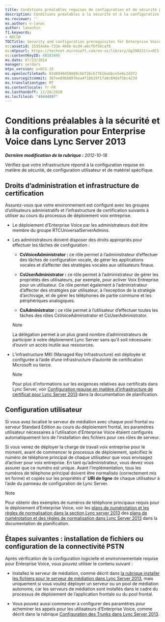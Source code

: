 ```yaml
---
title: Conditions préalables requises de configuration et de sécurité pour Voix Entreprise
description: Conditions préalables à la sécurité et à la configuration pour Enterprise Voice.
ms.reviewer: ''
ms.author: v-lanac
author: lanachin
f1.keywords:
- NOCSH
TOCTitle: Security and configuration prerequisites for Enterprise Voice
ms:assetid: 15354abe-733e-466b-bcd4-a6cfbf58caf8
ms:mtpsurl: https://technet.microsoft.com/en-us/library/Gg398221(v=OCS.15)
ms:contentKeyID: 48183495
ms.date: 07/23/2014
manager: serdars
mtps_version: v=OCS.15
ms.openlocfilehash: 03d0940450889c6bf26cb7761bebbce5e6c2d3f2
ms.sourcegitcommit: 36fee89bb887bea4f18b19f17a8c69daf5bc423d
ms.translationtype: MT
ms.contentlocale: fr-FR
ms.lasthandoff: 11/26/2020
ms.locfileid: "49444897"
---
```

# <a name="security-and-configuration-prerequisites-for-enterprise-voice-in-lync-server-2013"></a>Conditions préalables à la sécurité et à la configuration pour Enterprise Voice dans Lync Server 2013

<div data-xmlns="http://www.w3.org/1999/xhtml">

<div class="topic" data-xmlns="http://www.w3.org/1999/xhtml" data-msxsl="urn:schemas-microsoft-com:xslt" data-cs="https://msdn.microsoft.com/">

<div data-asp="https://msdn2.microsoft.com/asp">



</div>

<div id="mainSection">

<div id="mainBody">

<span> </span>

_**Dernière modification de la rubrique :** 2012-10-18_

Vérifiez que votre infrastructure répond à la configuration requise en matière de sécurité, de configuration utilisateur et de matériel spécifique.

<div>

## <a name="administrative-rights-and-certificate-infrastructure"></a>Droits d’administration et infrastructure de certification

Assurez-vous que votre environnement est configuré avec les groupes d’utilisateurs administratifs et l’infrastructure de certification suivants à utiliser au cours du processus de déploiement voix entreprise.

  - Le déploiement d’Enterprise Voice par les administrateurs doit être membre du groupe RTCUniversalServerAdmins.

  - Les administrateurs doivent disposer des droits appropriés pour effectuer les tâches de configuration :
    
      - **CsVoiceAdministrator :** ce rôle permet à l’administrateur d’effectuer des tâches de configuration vocale, de gérer les applications vocales et d’affecter des stratégies vocales aux utilisateurs finaux.
    
      - **CsUserAdministrator :** ce rôle permet à l’administrateur de gérer les propriétés des utilisateurs, par exemple, pour activer Voix Entreprise pour un utilisateur. Ce rôle permet également à l’administrateur d’affecter des stratégies par utilisateur, à l’exception de la stratégie d’archivage, et de gérer les téléphones de partie commune et les périphériques analogiques.
    
      - **CsAdministrator :** ce rôle permet à l’utilisateur d’effectuer toutes les tâches des rôles CsVoiceAdministrator et CsUserAdministrator.
    
    <div>
    

    > [!NOTE]
    > La délégation permet à un plus grand nombre d’administrateurs de participer à votre déploiement Lync Server sans qu’il soit nécessaire d’ouvrir un accès inutile aux ressources.

    
    </div>

  - L’infrastructure MKI (Managed Key Infrastructure) est déployée et configurée à l’aide d’une infrastructure d’autorité de certification Microsoft ou tierce.
    
    <div>
    

    > [!NOTE]
    > Pour plus d’informations sur les exigences relatives aux certificats dans Lync Server, voir <A href="lync-server-2013-certificate-infrastructure-requirements.md">Configuration requise en matière d’infrastructure de certificat pour Lync Server 2013</A> dans la documentation de planification.

    
    </div>

</div>

<div>

## <a name="user-configuration"></a>Configuration utilisateur

Si vous avez localisé le serveur de médiation avec chaque pool frontal ou serveur Standard Edition au cours du déploiement frontal, les paramètres utilisateur nécessaires à l’utilisation d’Enterprise Voice étaient configurés automatiquement lors de l’installation des fichiers pour ces rôles de serveur.

Si vous venez de déployer la charge de travail voix entreprise pour le moment, avant de commencer le processus de déploiement, spécifiez le numéro de téléphone principal de chaque utilisateur que vous envisagez d’activer pour voix entreprise. En tant qu’administrateur, vous devez vous assurer que ce numéro est unique. Avant l’implémentation, tous les numéros de téléphone principal doivent être normalisés (correctement mis en forme) et copiés sur les propriétés d' **URI de ligne** de chaque utilisateur à l’aide du panneau de configuration de Lync Server.

<div>


> [!NOTE]
> Pour obtenir des exemples de numéros de téléphone principaux requis pour le déploiement d’Enterprise Voice, voir les <A href="lync-server-2013-dial-plans-and-normalization-rules.md">plans de numérotation et les règles de normalisation dans la section Lync server 2013</A> des <A href="lync-server-2013-dial-plans-and-normalization-rules.md">plans de numérotation et des règles de normalisation dans Lync Server 2013</A> dans la documentation de planification.



</div>

</div>

<div>

## <a name="next-steps-install-files-or-configure-pstn-connectivity"></a>Étapes suivantes : installation de fichiers ou configuration de la connectivité PSTN

Après vérification de la configuration logicielle et environnementale requise pour Enterprise Voice, vous pouvez utiliser le contenu suivant :

  - Installez le serveur de médiation, comme décrit dans [la rubrique installer les fichiers pour le serveur de médiation dans Lync Server 2013](lync-server-2013-install-the-files-for-mediation-server.md), mais uniquement si vous voulez déployer un serveur ou un pool de médiation autonome, car les serveurs de médiation sont installés dans le cadre du processus de déploiement de l’application frontale ou du pool frontal.

  - Vous pouvez aussi commencer à configurer des paramètres pour acheminer les appels pour les utilisateurs d’Enterprise Voice, comme décrit dans la rubrique [Configuration des Trunks dans Lync Server 2013](lync-server-2013-configuring-trunks.md).

</div>

</div>

<span> </span>

</div>

</div>

</div>


